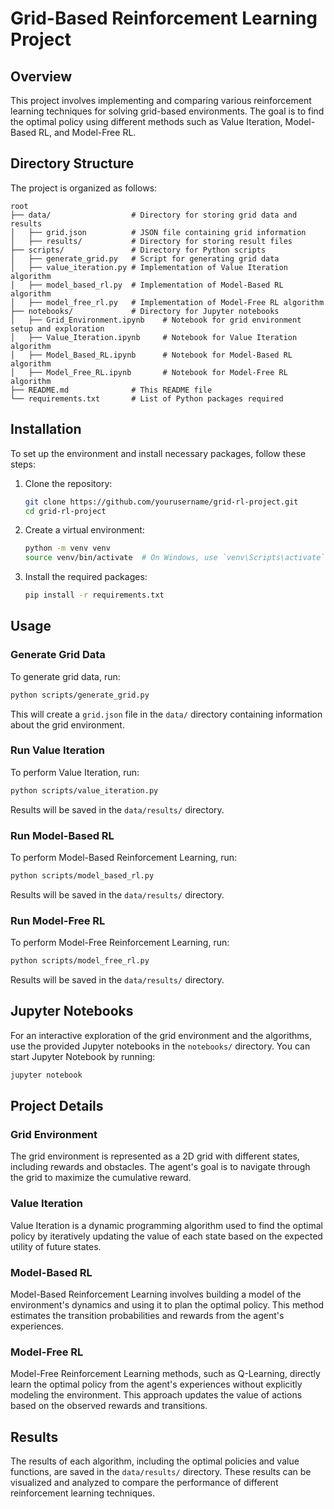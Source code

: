 
# Grid-Based Reinforcement Learning Project

## Overview
This project involves implementing and comparing various reinforcement learning techniques for solving grid-based environments. The goal is to find the optimal policy using different methods such as Value Iteration, Model-Based RL, and Model-Free RL.

## Directory Structure
The project is organized as follows:
```
root
├── data/                  # Directory for storing grid data and results
│   ├── grid.json          # JSON file containing grid information
│   ├── results/           # Directory for storing result files
├── scripts/               # Directory for Python scripts
│   ├── generate_grid.py   # Script for generating grid data
│   ├── value_iteration.py # Implementation of Value Iteration algorithm
│   ├── model_based_rl.py  # Implementation of Model-Based RL algorithm
│   ├── model_free_rl.py   # Implementation of Model-Free RL algorithm
├── notebooks/             # Directory for Jupyter notebooks
│   ├── Grid_Environment.ipynb    # Notebook for grid environment setup and exploration
│   ├── Value_Iteration.ipynb     # Notebook for Value Iteration algorithm
│   ├── Model_Based_RL.ipynb      # Notebook for Model-Based RL algorithm
│   ├── Model_Free_RL.ipynb       # Notebook for Model-Free RL algorithm
├── README.md              # This README file
└── requirements.txt       # List of Python packages required
```

## Installation
To set up the environment and install necessary packages, follow these steps:
1. Clone the repository:
   ```bash
   git clone https://github.com/yourusername/grid-rl-project.git
   cd grid-rl-project
   ```
2. Create a virtual environment:
   ```bash
   python -m venv venv
   source venv/bin/activate  # On Windows, use `venv\Scripts\activate`
   ```
3. Install the required packages:
   ```bash
   pip install -r requirements.txt
   ```

## Usage
### Generate Grid Data
To generate grid data, run:
```bash
python scripts/generate_grid.py
```
This will create a `grid.json` file in the `data/` directory containing information about the grid environment.

### Run Value Iteration
To perform Value Iteration, run:
```bash
python scripts/value_iteration.py
```
Results will be saved in the `data/results/` directory.

### Run Model-Based RL
To perform Model-Based Reinforcement Learning, run:
```bash
python scripts/model_based_rl.py
```
Results will be saved in the `data/results/` directory.

### Run Model-Free RL
To perform Model-Free Reinforcement Learning, run:
```bash
python scripts/model_free_rl.py
```
Results will be saved in the `data/results/` directory.

## Jupyter Notebooks
For an interactive exploration of the grid environment and the algorithms, use the provided Jupyter notebooks in the `notebooks/` directory. You can start Jupyter Notebook by running:
```bash
jupyter notebook
```

## Project Details
### Grid Environment
The grid environment is represented as a 2D grid with different states, including rewards and obstacles. The agent's goal is to navigate through the grid to maximize the cumulative reward.

### Value Iteration
Value Iteration is a dynamic programming algorithm used to find the optimal policy by iteratively updating the value of each state based on the expected utility of future states.

### Model-Based RL
Model-Based Reinforcement Learning involves building a model of the environment's dynamics and using it to plan the optimal policy. This method estimates the transition probabilities and rewards from the agent's experiences.

### Model-Free RL
Model-Free Reinforcement Learning methods, such as Q-Learning, directly learn the optimal policy from the agent's experiences without explicitly modeling the environment. This approach updates the value of actions based on the observed rewards and transitions.

## Results
The results of each algorithm, including the optimal policies and value functions, are saved in the `data/results/` directory. These results can be visualized and analyzed to compare the performance of different reinforcement learning techniques.
